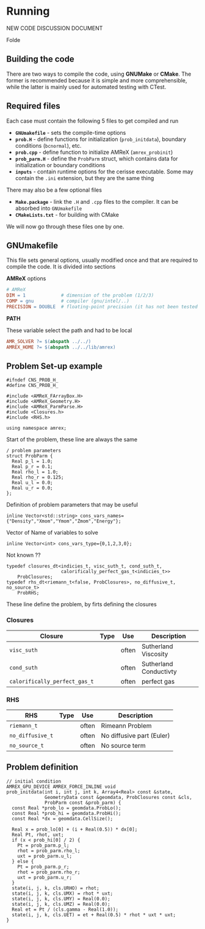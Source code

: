 # Running


NEW CODE DISCUSSION DOCUMENT


Folde


## Building the code

There are two ways to compile the code, using **GNUMake** or **CMake**. The former is recommended because it is simple and more comprehensible, while the latter is mainly used for automated testing with CTest.

## Required files

Each case must contain the following 5 files to get compiled and run

* **`GNUmakefile`** - sets the compile-time options
* **`prob.H`** - define functions for initialization (`prob_initdata`), boundary conditions (`bcnormal`), etc.
* **`prob.cpp`** - define function to initialize AMReX (`amrex_probinit`)
* **`prob_parm.H`** - define the `ProbParm` struct, which contains data for initialization or boundary conditions
* **`inputs`** - contain runtime options for the cerisse executable. Some may contain the `.ini` extension, but they are the same thing

There may also be a few optional files

* **`Make.package`** - link the `.H` and `.cpp` files to the compiler. It can be absorbed into `GNUmakefile`
* **`CMakeLists.txt`** - for building with CMake

We will now go through these files one by one.

## GNUmakefile

This file sets general options, usually modified once and that are required to compile the code. It is divided into sections

**AMReX** options

```makefile
# AMReX
DIM = 1             # dimension of the problem (1/2/3)
COMP = gnu          # compiler (gnu/intel/..)
PRECISION = DOUBLE  # floating-point precision (it has not been tested in SINGLE)
```

**PATH**


These variable select the path and had to be local

```makefile
AMR_SOLVER ?= $(abspath ../../)
AMREX_HOME ?= $(abspath ../../lib/amrex)
```

## Problem Set-up example


```
#ifndef CNS_PROB_H_
#define CNS_PROB_H_

#include <AMReX_FArrayBox.H>
#include <AMReX_Geometry.H>
#include <AMReX_ParmParse.H>
#include <Closures.h>
#include <RHS.h>

using namespace amrex;
```
Start of the problem, these line are always the same


```
/ problem parameters
struct ProbParm {
  Real p_l = 1.0;
  Real p_r = 0.1;
  Real rho_l = 1.0;
  Real rho_r = 0.125;
  Real u_l = 0.0;
  Real u_r = 0.0;
};
```

Definition of problem parameters that may be useful



```
inline Vector<std::string> cons_vars_names={"Density","Xmom","Ymom","Zmom","Energy"};
```

Vector of Name of variables to solve



```
inline Vector<int> cons_vars_type={0,1,2,3,0};
```

Not known ??



```
typedef closures_dt<indicies_t, visc_suth_t, cond_suth_t,
                    calorifically_perfect_gas_t<indicies_t>>
    ProbClosures;
typedef rhs_dt<riemann_t<false, ProbClosures>, no_diffusive_t, no_source_t>
    ProbRHS;
```

These line define the problem, by firts defining the closures

### Closures


| Closure                      | Type          | Use | Description                                                  |
| --------------------------- | ------------- |:-------:| ------------------------------------------------------------ |
| ```visc_suth```             |            |   often      | Sutherland Viscosity                           |
| ```cond_suth```             |            |   often      | Sutherland Conductivty                         |
| ```calorifically_perfect_gas_t```             |            |   often      | perfect gas                      |


### RHS

| RHS                     | Type          | Use | Description                                                  |
| --------------------------- | ------------- |:-------:| ------------------------------------------------------------ |
| ```riemann_t```             |            |   often      | Rimeann Problem                          |
| ```no_diffusive_t```        |            |   often      | No diffusive part (Euler)                |
| ```no_source_t```           |            |   often      | No source term    |



## Problem definition

```
// initial condition
AMREX_GPU_DEVICE AMREX_FORCE_INLINE void
prob_initdata(int i, int j, int k, Array4<Real> const &state,
              GeometryData const &geomdata, ProbClosures const &cls,
              ProbParm const &prob_parm) {
  const Real *prob_lo = geomdata.ProbLo();
  const Real *prob_hi = geomdata.ProbHi();
  const Real *dx = geomdata.CellSize();

  Real x = prob_lo[0] + (i + Real(0.5)) * dx[0];
  Real Pt, rhot, uxt;
  if (x < prob_hi[0] / 2) {
    Pt = prob_parm.p_l;
    rhot = prob_parm.rho_l;
    uxt = prob_parm.u_l;
  } else {
    Pt = prob_parm.p_r;
    rhot = prob_parm.rho_r;
    uxt = prob_parm.u_r;
  }
  state(i, j, k, cls.URHO) = rhot;
  state(i, j, k, cls.UMX) = rhot * uxt;
  state(i, j, k, cls.UMY) = Real(0.0);
  state(i, j, k, cls.UMZ) = Real(0.0);
  Real et = Pt / (cls.gamma - Real(1.0));
  state(i, j, k, cls.UET) = et + Real(0.5) * rhot * uxt * uxt;
}
```
